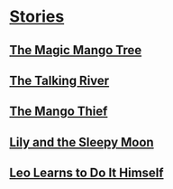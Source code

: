 # [Stories](https://children-stories.github.io)

## [The Magic Mango Tree](https://children-stories.github.io/?story=the_magic_mango_tree)
## [The Talking River](https://children-stories.github.io/?story=the_talking_river)
## [The Mango Thief](https://children-stories.github.io/?story=the_mango_thief)
## [Lily and the Sleepy Moon](https://children-stories.github.io/?story=lily_and_the_sleepy_moon)
## [Leo Learns to Do It Himself](https://children-stories.github.io/?story=leo_learns_to_do_it_himself)
